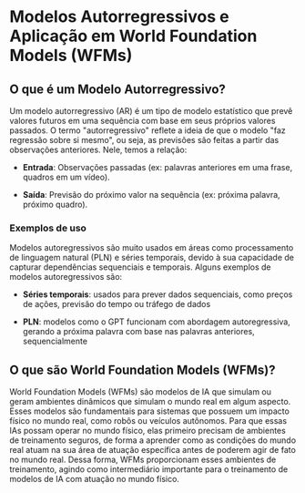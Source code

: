 # Modelos Autorregressivos e Aplicação em World Foundation Models (WFMs)

## O que é um Modelo Autorregressivo?

Um modelo autorregressivo (AR) é um tipo de modelo estatístico que prevê valores futuros em uma sequência com base em seus próprios valores passados. O termo "autorregressivo" reflete a ideia de que o modelo "faz regressão sobre si mesmo", ou seja, as previsões são feitas a partir das observações anteriores. Nele, temos a relação:
  
- **Entrada**: Observações passadas (ex: palavras anteriores em uma frase, quadros em um vídeo).

- **Saída**: Previsão do próximo valor na sequência (ex: próxima palavra, próximo quadro).

### Exemplos de uso

Modelos autoregressivos são muito usados em áreas como processamento de linguagem natural (PLN) e séries temporais, devido à sua capacidade de capturar dependências sequenciais e temporais. Alguns exemplos de modelos autoregressivos são:

- **Séries temporais**: usados para prever dados sequenciais, como preços de ações, previsão do tempo ou tráfego de dados

- **PLN**: modelos como o GPT funcionam com abordagem autoregressiva, gerando a próxima palavra com base nas palavras anteriores, sequencialmente

## O que são World Foundation Models (WFMs)?

World Foundation Models (WFMs) são modelos de IA que simulam ou geram ambientes dinâmicos que simulam o mundo real em algum aspecto. Esses modelos são fundamentais para sistemas que possuem um impacto físico no mundo real, como robôs ou veículos autônomos. Para que essas IAs possam operar no mundo físico, elas primeiro precisam de ambientes de treinamento seguros, de forma a aprender como as condições do mundo real atuam na sua área de atuação específica antes de poderem agir de fato no mundo real. Dessa forma, WFMs proporcionam esses ambientes de treinamento, agindo como intermediário importante para o treinamento de modelos de IA com atuação no mundo físico.
